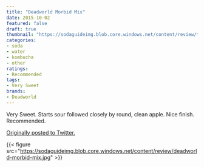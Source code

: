 ```yaml
---
title: "Deadworld Morbid Mix"
date: 2015-10-02
featured: false
draft: true
thumbnail: "https://sodaguideimg.blob.core.windows.net/content/review/thumbs/deadworld-morbid-mix.jpg"
categories:
- soda
- water
- kombucha
- other
ratings:
- Recommended
tags:
- Very Sweet
brands:
- Deadworld
---
```


Very Sweet. Starts sour followed closely by round, clean apple. Nice finish. Recommended.

[Originally posted to Twitter.](https://twitter.com/Cavorter/status/650005795950608384)

{{< figure src="https://sodaguideimg.blob.core.windows.net/content/review/deadworld-morbid-mix.jpg" >}}

